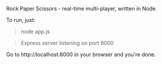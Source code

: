 Rock Paper Scissors - real-time multi-player, written in Node.

To run, just:

> node app.js

> Express server listening on port 8000

Go to http://localhost:8000 in your browser and you're done.